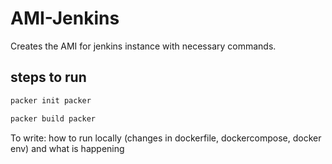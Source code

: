 # AMI-Jenkins

Creates the AMI for jenkins instance with necessary commands.

## steps to run

```bash
packer init packer
```
```bash
packer build packer
```
To write: how to run locally (changes in dockerfile, dockercompose, docker env) and what is happening